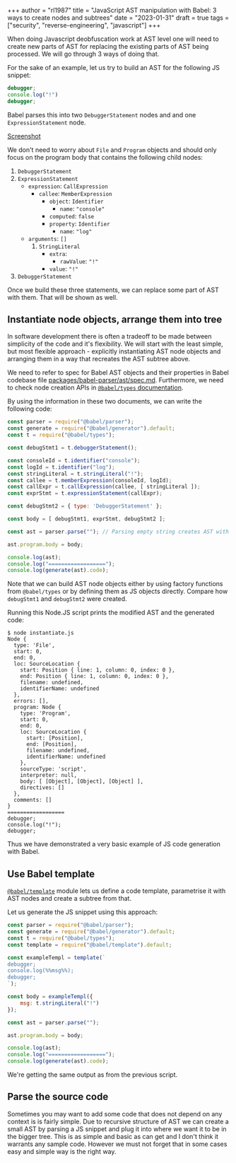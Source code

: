 +++
author = "rl1987"
title = "JavaScript AST manipulation with Babel: 3 ways to create nodes and subtrees"
date = "2023-01-31"
draft = true
tags = ["security", "reverse-engineering", "javascript"]
+++

When doing Javascript deobfuscation work at AST level one will need to create
new parts of AST for replacing the existing parts of AST being processed. We
will go through 3 ways of doing that. 

For the sake of an example, let us try to build an AST for the following
JS snippet:

```javascript
debugger;
console.log("!")
debugger;
```

Babel parses this into two `DebuggerStatement` nodes and and one 
`ExpressionStatement` node. 

[Screenshot](/2023-01-23_14.41.51.png)

We don't need to worry about `File` and `Program` objects and should only focus
on the program body that contains the following child nodes:

1. `DebuggerStatement`
2. `ExpressionStatement`
      * `expression`: `CallExpression`
        * `callee`: `MemberExpression`
          * `object`: `Identifier`
            * `name`: `"console"`
          * `computed`: `false`
          * `property`: `Identifier`
            * `name`: `"log"`
      * `arguments`: `[]`
        1. `StringLiteral`
           * `extra`:
             * `rawValue`: `"!"`
           * `value`: `"!"`
3. `DebuggerStatement`

Once we build these three statements, we can replace some part of AST with
them. That will be shown as well.

Instantiate node objects, arrange them into tree
------------------------------------------------

In software development there is often a tradeoff to be made between simplicity
of the code and it's flexibility. We will start with the least simple, but most
flexible approach - explicitly instantiating AST node objects and arranging
them in a way that recreates the AST subtree above. 

We need to refer to spec for Babel AST objects and their properties in Babel 
codebase file [packages/babel-parser/ast/spec.md](https://github.com/babel/babel/blob/main/packages/babel-parser/ast/spec.md).
Furthermore, we need to check node creation APIs in 
[`@babel/types` documentation](https://babeljs.io/docs/en/babel-types).

By using the information in these two documents, we can write the following
code:

```javascript
const parser = require("@babel/parser");
const generate = require("@babel/generator").default;
const t = require("@babel/types");

const debugStmt1 = t.debuggerStatement();

const consoleId = t.identifier("console");
const logId = t.identifier("log");
const stringLiteral = t.stringLiteral("!");
const callee = t.memberExpression(consoleId, logId);
const callExpr = t.callExpression(callee, [ stringLiteral ]);
const exprStmt = t.expressionStatement(callExpr);

const debugStmt2 = { type: 'DebuggerStatement' };

const body = [ debugStmt1, exprStmt, debugStmt2 ];

const ast = parser.parse(""); // Parsing empty string creates AST with File and Program nodes.

ast.program.body = body;

console.log(ast);
console.log("==================");
console.log(generate(ast).code);

```

Note that we can build AST node objects either by using factory functions from
`@babel/types` or by defining them as JS objects directly. Compare how
`debugStmt1` and `debugStmt2` were created.

Running this Node.JS script prints the modified AST and the generated code:

```
$ node instantiate.js
Node {
  type: 'File',
  start: 0,
  end: 0,
  loc: SourceLocation {
    start: Position { line: 1, column: 0, index: 0 },
    end: Position { line: 1, column: 0, index: 0 },
    filename: undefined,
    identifierName: undefined
  },
  errors: [],
  program: Node {
    type: 'Program',
    start: 0,
    end: 0,
    loc: SourceLocation {
      start: [Position],
      end: [Position],
      filename: undefined,
      identifierName: undefined
    },
    sourceType: 'script',
    interpreter: null,
    body: [ [Object], [Object], [Object] ],
    directives: []
  },
  comments: []
}
==================
debugger;
console.log("!");
debugger;
```

Thus we have demonstrated a very basic example of JS code generation with Babel.

Use Babel template
------------------

[`@babel/template`](https://babeljs.io/docs/en/babel-template) module lets us
define a code template, parametrise it with AST nodes and create a subtree
from that. 

Let us generate the JS snippet using this approach:

```javascript
const parser = require("@babel/parser");
const generate = require("@babel/generator").default;
const t = require("@babel/types");
const template = require("@babel/template").default;

const exampleTempl = template(`
debugger;
console.log(%%msg%%);
debugger;
`);

const body = exampleTempl({
    msg: t.stringLiteral("!")
});

const ast = parser.parse("");

ast.program.body = body;

console.log(ast);
console.log("==================");
console.log(generate(ast).code);

```

We're getting the same output as from the previous script.

Parse the source code
---------------------

Sometimes you may want to add some code that does not depend on any context
is is fairly simple. Due to recursive structure of AST we can create a small
AST by parsing a JS snippet and plug it into where we want it to be in the 
bigger tree.  This is as simple and basic as can get and I don't think 
it warrants any sample code. However we must not forget that in some cases 
easy and simple way is the right way. 


